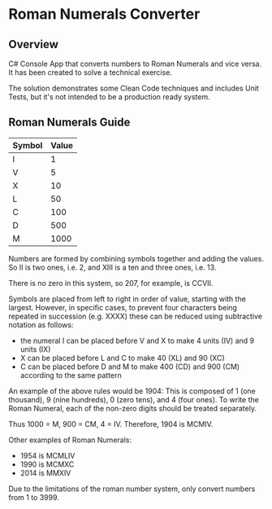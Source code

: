 # Roman Numerals Converter

## Overview
C# Console App that converts numbers to Roman Numerals and vice versa. It has been created to solve a technical exercise.

The solution demonstrates some Clean Code techniques and includes Unit Tests, but it's not intended to be a production ready system.

## Roman Numerals Guide

| Symbol | Value |
| ------ | ----- |
| I      | 1     |
| V      | 5     |
| X      | 10    |
| L      | 50    |
| C      | 100   |
| D      | 500   |
| M      | 1000  |

Numbers are formed by combining symbols together and adding the values. So II is two ones, i.e. 2, and XIII is a ten and three ones, i.e. 13.

There is no zero in this system, so 207, for example, is CCVII.

Symbols are placed from left to right in order of value, starting with the largest. However, in specific cases, to prevent four characters being repeated in succession (e.g. XXXX) these can be reduced using subtractive notation as follows:

* the numeral I can be placed before V and X to make 4 units (IV) and 9 units (IX)
* X can be placed before L and C to make 40 (XL) and 90 (XC)
* C can be placed before D and M to make 400 (CD) and 900 (CM) according to the same pattern

An example of the above rules would be 1904:
This is composed of 1 (one thousand), 9 (nine hundreds), 0 (zero tens), and 4 (four ones). 
To write the Roman Numeral, each of the non-zero digits should be treated separately.

Thus 1000 = M, 900 = CM, 4 = IV. Therefore, 1904 is MCMIV.

Other examples of Roman Numerals:
* 1954 is MCMLIV
* 1990 is MCMXC
* 2014 is MMXIV

Due to the limitations of the roman number system, only convert numbers from 1 to 3999.
